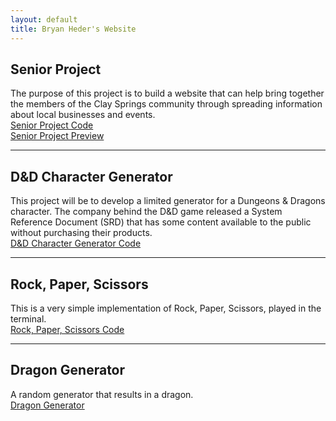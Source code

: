 ```yaml
---
layout: default
title: Bryan Heder's Website
---
```

<h2>Senior Project</h2>
<p>
  The purpose of this project is to build a website 
  that can help bring together the members of the Clay Springs community 
  through spreading information about local businesses and events.
  <br>
  <a href="https://github.com/BEHeder/BEHeder.github.io/tree/main/Senior%20Project">
    Senior Project Code
  </a>
  <br>
  <a href="https://html-preview.github.io/?url=https://github.com/BEHeder/BEHeder.github.io/blob/main/Senior%20Project/index.html">
    Senior Project Preview
  </a>
</p>
<hr>

<h2>D&D Character Generator</h2>
<p>
  This project will be to develop a limited generator for a Dungeons & Dragons character. 
  The company behind the D&D game released a System Reference Document (SRD) that has 
  some content available to the public without purchasing their products.
  <br>
  <a href="https://github.com/BEHeder/BEHeder.github.io/tree/main/BEHeder_char_gen">
    D&D Character Generator Code
  </a>
</p>
<hr>

<h2>Rock, Paper, Scissors</h2>
<p>
  This is a very simple implementation of Rock, Paper, Scissors, played in the terminal.
  <br>
  <a href="https://github.com/BEHeder/BEHeder.github.io/tree/main/RPS">
    Rock, Paper, Scissors Code
  </a>
</p>
<hr>

<h2>Dragon Generator</h2>
<p>
  A random generator that results in a dragon.
  <br>
  <a href="https://beheder.github.io/dragongen.html/">Dragon Generator</a>
</p>

